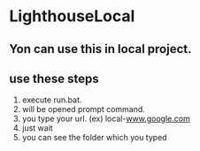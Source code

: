 # LighthouseLocal

## Yon can use this in local project.

## use these steps

1. execute run.bat.
2. will be opened prompt command.
3. you type your url. (ex) local-www.google.com
4. just wait
5. you can see the folder which you typed
